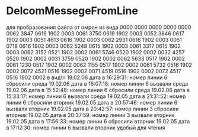 # DelcomMessegeFromLine
для  пробразования файла
от  омрон  из вида 
0000	0000	0000	0000	0000	0062	3847	0619	1902	0003
0061	3750	0619	1902	0003	0052	3846	0617	1902	0003
0051	4613	0616	1902	0003	0062	2931	0616	1902	0003
0061	0718	0616	1902	0003	0062	5248	0615	1902	0003
0061	3317	0615	1902	0003	0062	3152	0521	1902	0002
0061	5746	0520	1902	0002	0032	4257	0520	1902	0002
0031	3759	0520	1902	0002	0062	5633	0517	1902	0002
0061	1230	0517	1902	0002	0062	1155	0517	1902	0002
0061	5732	0516	1902	0002	0072	4521	0516	1902	0002
0071	4519	0516	1902	0002	0072	4517	0516	1902	0002
в вид\n
19.02.06 дата   в 16:29:31: номер линии 6 сбросили  среда 
19.02.06 дата   в 16:07:18: номер линии 6 вызвали   среда 
19.02.06 дата   в 15:52:48: номер линии 6 сбросили  среда 
19.02.06 дата   в 15:33:17: номер линии 6 вызвали   среда 
19.02.05 дата   в 21:31:52: номер линии 6 сбросили  вторник 
19.02.05 дата   в 20:57:46: номер линии 6 вызвали   вторник 
19.02.05 дата   в 20:42:57: номер линии 3 сбросили  вторник 
19.02.05 дата   в 20:37:59: номер линии 3 вызвали   вторник 
19.02.05 дата   в 17:56:33: номер линии 6 сбросили  вторник 
19.02.05 дата   в 17:12:30: номер линии 6 вызвали   вторник 
удобый для чтения
